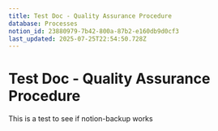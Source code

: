 ```yaml
---
title: Test Doc - Quality Assurance Procedure
database: Processes
notion_id: 23880979-7b42-800a-87b2-e160db9d0cf3
last_updated: 2025-07-25T22:54:50.728Z
---
```


# Test Doc - Quality Assurance Procedure


This is a test to see if notion-backup works

